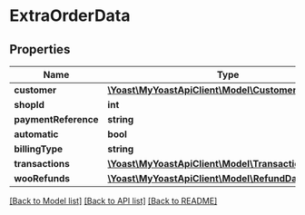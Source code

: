 # ExtraOrderData

## Properties
Name | Type | Description | Notes
------------ | ------------- | ------------- | -------------
**customer** | [**\Yoast\MyYoastApiClient\Model\CustomerData**](CustomerData.md) |  | 
**shopId** | **int** |  | 
**paymentReference** | **string** |  | 
**automatic** | **bool** |  | 
**billingType** | **string** |  | 
**transactions** | [**\Yoast\MyYoastApiClient\Model\TransactionDataDto[]**](TransactionDataDto.md) |  | 
**wooRefunds** | [**\Yoast\MyYoastApiClient\Model\RefundDataDto[]**](RefundDataDto.md) |  | 

[[Back to Model list]](../../README.md#documentation-for-models) [[Back to API list]](../../README.md#documentation-for-api-endpoints) [[Back to README]](../../README.md)

